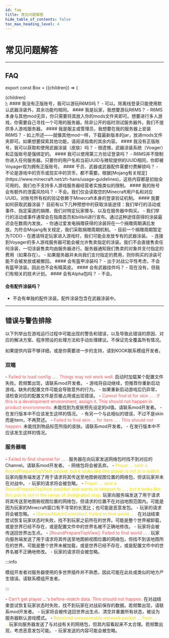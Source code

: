 ```yaml
---
id: faq
title: 常见问题解答
hide_table_of_contents: false
toc_max_heading_level: 4
---
```


# 常见问题解答

---

## FAQ

export const Box = ({children}) => (
  <div style={{
    backgroundColor: 'transparent',
    border: '2px solid #3399ff',
    borderRadius: '12px',
    'padding': '1rem',
    'padding-bottom': '0rem',
    'margin-bottom': '1rem',
  }}>
  {children}
  </div>
);

<Box>
#### 我没有正版账号，我可以游玩R6MS吗？
- 可以。除离线登录只能使用默认武器涂装外，其余功能均相同。
</Box>



<Box>
#### 我是玩家，我想要游玩R6MS？
- R6MS本身与其他mod无异，你只需要将其放入你的mods文件夹即可。想要进行多人游戏，你需要自己寻找一个可用的服务器。除非公开的临时测试服务器外，我们不提供多人游戏服务器。
</Box>



<Box>
#### 我是服主或管理员，我想要在我的服务器上安装R6MS？
- 如上所述——就像其他mod一样，下载最新版本的jar，放进mods文件夹即可。如果想要探索其他功能，请阅读指南的其余内容。
</Box>



<Box>
#### 我没有正版账号，我可以获取和使用武器涂装（皮肤）吗？
- 很遗憾，武器涂装系统（Voager）和正版账号是强绑定的。
</Box>



<Box>
#### 我可以使用第三方验证登录吗？
- R6MS并不限制你进入任何服务器。只要你的用户名和当前UUID与微软提供的UUID相同，你即被Voyager视为拥有正版账号。
</Box>



<Box>
#### 干员、武器或武器配件需要付费解锁吗？
- 不论是游戏中的货币或现实中的货币，都不需要。根据[Mojang有关规定](https://www.minecraft.net/zh-hans/usage-guidelines)，这些内容都是初始全可用的。我们也不支持多人游戏服务器经营者实施类似的限制。
</Box>



<Box>
#### 我的账号会有额外的泄露风险吗？
- 不会。我们仅会读取您的Minecraft用户名和对应UUID。对账号所有权的验证依赖于Minecraft本身的登录验证机制。
</Box>



<Box>
#### 我要如何获取武器涂装？
目前有以下几种预想中的获取涂装途径：我们举行的活动或事件、指定渠道的捐赠、我们对特定玩家赠与、以及在服务器中购买。
- 我们举行的活动或事件通常会在指南首页和bilibili进行宣布。通过这种途径获得的涂装最迟会在数周内发放。
- 你通过爱发电捐赠获得的涂装将在一个捐赠周期满后发放。为符合Mojang有关规定，我们采取捐赠周期机制。
  - 目前一个捐赠周期暂定为TODO
- 在邀请特定玩家进入游戏时，我们可能会发放专有的武器涂装。
- 连接到Voyager的多人游戏服务器可能会被允许售卖指定的涂装。我们不会直接售卖任何涂装，一切涂装售卖均由服务器进行。服务器通知我们售卖的对象并支付指定的费用（如果存在）。
  - 如果服务器并未向我们支付指定的费用，则你购买的涂装可能不会被发放或被撤回。



</Box>



<Box>
#### 会有盔甲涂装吗？
- 出于对战公平性考虑，不会有盔甲涂装。因此也不会有精英皮。
</Box>



<Box>
#### 会有武器挂件吗？
- 现在没有，但我们有相关的技术计划。
</Box>



<Box>
#### 会有Alpha包吗？
- 不会。
</Box>



<Box>

#### 会有配件涂装吗？
- 不会有单独的配件涂装。配件涂装包含在武器涂装中。
</Box>

---

## 错误与警告排除

以下列举出在游戏运行过程中可能出现的警告和错误，以及导致此错误的原因、对应的解决方案、程序预设的处理方法和手动处理建议。不保证完全覆盖所有情况。

如果提供内容不够详细，或是你需要进一步的支持，请到KOOK联系模组开发者。

### 双端

<Box>
- &#8203;<font color="ff5555">Failed to load config ... . Things may not work well.</font> 启动时加载某个配置文件失败。若频繁出现，请联系mod开发者。
    - 游戏将自动继续，但推荐你重新启动游戏。缺失的配置文件可能会导致意外的行为。
    - 如果重新启动游戏后仍异常，请检查对应的配置文件是否被占用或出现错误。



</Box>



<Box>
- &#8203;<font color="ff5555">Cannot find id for skin ... . If this is a development environment, assign it. This should not happen in product environments.</font> 未能找到为皮肤预先设定的id值。请联系mod开发者。
    - 在发行版本中不应该发生这样的情况。
    - 有另一个与此相似的错误，不过不是skin而是item，不再赘述。



</Box>



<Box>
- &#8203;<font color="ff5555">Failed to find skin ... for item ... . This should not happen.</font> 未能找到物品标签所指的皮肤。请联系mod开发者。
    - 在发行版本中不应该发生这样的情况。



</Box>



### 服务器端

<Box>
- &#8203;<font color="ff5555">Failed to find channel for ... .</font> 服务器在向玩家发送网络包时找不到对应的Channel。请联系mod开发者。
    - 网络包将会被丢弃。



</Box>



<Box>
- &#8203;<font color="eedd00">Player ... sent a RoundPrepareTopView packet, but it looks like this player is not in a match.</font> 玩家向服务端发送了用于请求将其传送至地图俯视图位置的网络包，但该玩家并未在对战中。
    - 玩家的请求将会被忽略。



</Box>



<Box>
- &#8203;<font color="eedd00">Player ... sent a RoundPrepareTopView pacbket and wants to teleport to ... , but it looks like this pos is not in the range of designated map.</font> 玩家向服务端发送了用于请求将其传送至地图俯视图位置的网络包，但请求的位置不在对战地图范围内。可能是因为玩家的Minecraft窗口有不寻常的长宽比；也可能是恶意发包。
    - 玩家的请求将会被忽略。



</Box>



<Box>
- &#8203;<font color="eedd00">[ServerMatchController]: Failed to find world ... .</font> 在对战结束尝试恢复玩家状态时失败，找不到玩家之前所在的世界。可能是整个世界被卸载，或是世界已经不存在，或是配置文件中的世界名被不正确地修改。
    - 玩家将会被传送回世界出生点。



</Box>



<Box>
- &#8203;<font color="ff5555">[RoundPrepareTopView]: Failed to find world ... .</font> 玩家向服务端发送了用于请求将其传送至地图俯视图位置的网络包，但找不到该地图所在的世界。可能是整个世界未被加载，或是世界已经不存在，或是配置文件中的世界名被不正确地修改。
    - 玩家的请求将会被忽略。



</Box>

:::info

模组开发者对服务器使用的多世界插件并不熟悉，因此可能在此处或类似的地方产生错误。请联系模组开发者。

:::



<Box>
- &#8203;<font color="ff5555">Can't get player ...'s before-match data. This should not happen.</font> 在对战结束尝试恢复玩家状态时失败，找不到玩家在对战前保存的数据。若频繁出现，请联系mod开发者。
    - 玩家将会被传送回世界出生点、清空并重置所有状态，被设为服务器默认游戏模式。




</Box>



<Box>
- &#8203;<font color="eedd00">Received unreasonable network packet ... from ... . ...</font>玩家向服务器发送了与对战有关的网络包，但其内容看起来不太合理。若频繁出现，考虑恶意发包可能。
    - 玩家发送的内容可能会被忽略。



</Box>